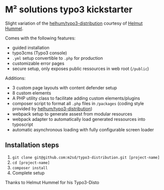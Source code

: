 # M² solutions typo3 kickstarter

Slight variation of the [helhum/typo3-distribution](https://github.com/helhum/TYPO3-Distribution) courtesy of [Helmut Hummel](https://helhum.io/).

Comes with the following features:

-   guided installation
-   typo3cms (Typo3 console)
-   `.yml` setup convertible to `.php` for production
-   customizable error pages
-   secure setup, only exposes public ressources in web root (`/public`)

Additions:

-   3 custom page layouts with content defender setup
-   8 custom elements
-   A PHP utility class to facilitate adding custom elements/plugins
-   composer script to format all `.php` files in `/packages` (coding style provided by [helhum/typo3-distribution](https://github.com/helhum/TYPO3-Distribution))
-   webpack setup to generate assest from modular resources
-   webpack adapter to automatically load generated ressources into typoscript
-   automatic asynchronous loading with fully configurable screen loader

## Installation steps

1. `git clone git@github.com:m2sd/typo3-distribution.git [project-name]`
2. `cd [project-name]`
3. `composer install`
4. Complete setup

Thanks to Helmut Hummel for his Typo3-Disto
